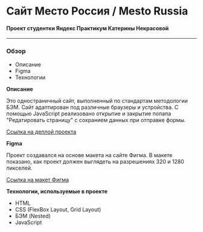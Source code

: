 # Сайт Место Россия / Mesto Russia
#### Проект студентки Яндекс Практикум Катерины Некрасовой
-----
### Обзор
* Описание
* Figma
* Технологии

**Описание**

Это одностраничный сайт, выполненный по стандартам методологии БЭМ. Сайт адаптирован под различные браузеры и устройства. С помощью JavaScript реализовано открытие и закрытие попапа "Редатировать страницу" с сохранием данных при отправке формы.

[Ссылка на деплой проекта]()

**Figma**

Проект создавался на основе макета на сайте Фигма. В макете показано, как проект должен выглядеть на разрешениях 320 и 1280 пикселей.

[Ссылка на макет Фигма](https://www.figma.com/file/2cn9N9jSkmxD84oJik7xL7/JavaScript.-Sprint-4?node-id=28212%3A212&t=Yk0Bv0tBWoKALTS9-0)

**Технологии, используемые в проекте**

* HTML
* CSS (FlexBox Layout, Grid Layout)
* БЭМ (Nested)
* JavaScript